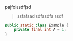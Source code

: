 pajfoiasdfjsd

>asfafsad
>sdfasdfa
>asdf


```java
public static class Example {
	private final int A = 1;
}
```